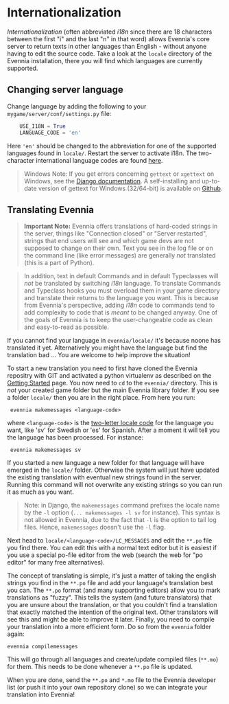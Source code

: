 # Internationalization


*Internationalization* (often abbreviated *i18n* since there are 18 characters between the first "i"
and the last "n" in that word) allows Evennia's core server to return texts in other languages than
English - without anyone having to edit the source code. Take a look at the `locale` directory of
the Evennia installation, there you will find which languages are currently supported.

## Changing server language

Change language by adding the following to your `mygame/server/conf/settings.py` file:

```python
    USE_I18N = True
    LANGUAGE_CODE = 'en'
```

Here `'en'` should be changed to the abbreviation for one of the supported languages found in `locale/`. Restart the server to activate i18n. The two-character international language codes are found [here](http://www.science.co.il/Language/Codes.asp).

> Windows Note: If you get errors concerning `gettext` or `xgettext` on Windows, see the [Django documentation](https://docs.djangoproject.com/en/1.7/topics/i18n/translation/#gettext-on-windows). A self-installing and up-to-date version of gettext for Windows (32/64-bit) is available on [Github](https://github.com/mlocati/gettext-iconv-windows).

## Translating Evennia

> **Important Note:** Evennia offers translations of hard-coded strings in the server, things like "Connection closed" or "Server restarted", strings that end users will see and which game devs are not supposed to change on their own. Text you see in the log file or on the command line (like error messages) are generally *not* translated (this is a part of Python).

> In addition, text in default Commands and in default Typeclasses will *not* be translated by switching *i18n* language. To translate Commands and Typeclass hooks you must overload them in your game directory and translate their returns to the language you want. This is because from Evennia's perspective, adding *i18n* code to commands tend to add complexity to code that is *meant* to be changed anyway. One of the goals of Evennia is to keep the user-changeable code as clean and easy-to-read as possible.

If you cannot find your language in `evennia/locale/` it's because noone has translated it yet. Alternatively you might have the language but find the translation bad ... You are welcome to help improve the situation!

To start a new translation you need to first have cloned the Evennia repositry with GIT and activated a python virtualenv as described on the [Getting Started](./Getting-Started) page. You now need to `cd` to the `evennia/` directory. This is *not* your created game folder but the main Evennia library folder. If you see a folder `locale/` then you are in the right place. From here you run:

     evennia makemessages <language-code>

where `<language-code>` is the [two-letter locale code](http://www.science.co.il/Language/Codes.asp) for the language you want, like 'sv' for Swedish or 'es' for Spanish. After a moment it will tell you the language has been processed.  For instance:

     evennia makemessages sv

If you started a new language a new folder for that language will have emerged in the `locale/` folder. Otherwise the system will just have updated the existing translation with eventual new strings found in the server. Running this command will not overwrite any existing strings so you can run it as much as you want.

> Note: in Django, the `makemessages` command prefixes the locale name by the `-l` option (`... makemessages -l sv` for instance).  This syntax is not allowed in Evennia, due to the fact that `-l` is the option to tail log files.  Hence, `makemessages` doesn't use the `-l` flag.

Next head to `locale/<language-code>/LC_MESSAGES` and edit the `**.po` file you find there.  You can edit this with a normal text editor but it is easiest if you use a special po-file editor from the web (search the web for "po editor" for many free alternatives).

The concept of translating is simple, it's just a matter of taking the english strings you find in
the `**.po` file and add your language's translation best you can. The `**.po` format (and many
supporting editors) allow you to mark translations as "fuzzy". This tells the system (and future
translators) that you are unsure about the translation, or that you couldn't find a translation that
exactly matched the intention of the original text. Other translators will see this and might be
able to improve it later.
Finally, you need to compile your translation into a more efficient form. Do so from the `evennia` folder
again:

    evennia compilemessages

This will go through all languages and create/update compiled files (`**.mo`) for them. This needs to be done whenever a `**.po` file is updated.

When you are done, send the `**.po` and `*.mo` file to the Evennia developer list (or push it into your own repository clone) so we can integrate your translation into Evennia!
